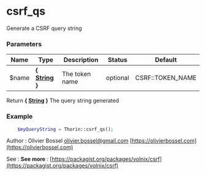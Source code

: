 # csrf_qs

Generate a CSRF query string


### Parameters
Name  |  Type  |  Description  |  Status  |  Default
------------  |  ------------  |  ------------  |  ------------  |  ------------
$name  |  **{ [String](http://php.net/manual/en/language.types.string.php) }**  |  The token name  |  optional  |  CSRF::TOKEN_NAME

Return **{ [String](http://php.net/manual/en/language.types.string.php) }** The query string generated

### Example
```php
	$myQueryString = Thorin::csrf_qs();
```
Author : Olivier Bossel [olivier.bossel@gmail.com](mailto:olivier.bossel@gmail.com) [https://olivierbossel.com](https://olivierbossel.com)

See : **See more** : [https://packagist.org/packages/volnix/csrf](https://packagist.org/packages/volnix/csrf)